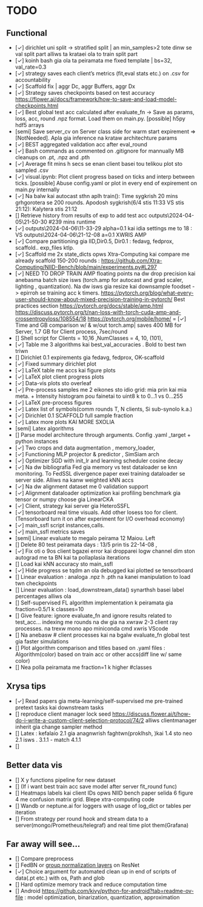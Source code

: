 # TODO

## Functional
- [✓] dirichlet uni split -> stratified split | an min_samples>2 tote dinw se val split part alliws ta krataei ola to train split part
- [✓] koinh bash gia ola ta peiramata me fixed template | bs=32, val_rate=0.3
- [✓] strategy saves each client’s metrics (fit,eval stats etc.) on .csv for accountability
- [✓] Scaffold fix | aggr Dc, aggr Buffers, aggr Dx
- [✓] Strategy saves checkpoints based on test accuracy 
https://flower.ai/docs/framework/how-to-save-and-load-model-checkpoints.html
- [✓] Best global test acc calculated after evaluate_fn -> Save as params, loss, acc, round .npz format. Load them on main.py. [possible] h5py hdf5 arrays
- [semi] Save server_cv on Server class side for warm start expirement => [NotNeeded]. Apla gia inference na krataw architechture params 
- [✓] BEST aggregated validation acc after eval_round
- [✓] Bash commands as commented on .gitignore for mannually MB cleanups on .pt, .npz and .pth
- [✓] Average fit mins h secs se enan client basei tou telikou plot sto sampled .csv
- [✓] visual.ipynb: Plot client progress based on ticks and interp between ticks. [possible] Abuse config.yaml or plot in every end of expirement on main.py internally
- [✓] Na balw kai autocast sthn aplh train(): Time sygkrish 20 mins grhgorotera se 200 rounds. Apodosh sygkrish(6/4 stis 11:33 VS stis 21:12): Kalytera stis 21:12
- [] Retrieve history from results of exp to add test acc outputs\2024-04-05\21-50-30 #239 mins runtime 
- [✓] outputs\2024-04-06\11-33-29 alpha=0.1 kai idia settings me to 18    : VS outputs\2024-04-06\21-12-08 a=0.1 XWRIS AMP
- [✓] Compare partitioning gia IID,Dir0.5, Dir0.1 : fedavg, fedprox, scaffold.. exp_files ktlp.
- [✓] Scaffold me 2x state_dicts opws Xtra-Computing kai compare me already scaffold 150-200 rounds : https://github.com/Xtra-Computing/NIID-Bench/blob/main/experiments.py#L297
- [✓] NEED TO DROP TRAIN AMP floating points na dw drop precision kai anebasma batch size isws (torch.amp for autocast and grad scaler, lighting , quantization). Na dw isws 
gia resize kai downsample foodset -> epirroh se training acc k timers. 
https://pytorch.org/blog/what-every-user-should-know-about-mixed-precision-training-in-pytorch/ Best practices section
https://pytorch.org/docs/stable/amp.html
https://discuss.pytorch.org/t/nan-loss-with-torch-cuda-amp-and-crossentropyloss/108554/18
https://pytorch.org/mobile/home/
= [✓] Time and GB comparison w/ & w/out torch.amp| saves 400 MB for Server, 1.7 GB for Client process, 7sec/round 
- [] Shell script for Clients = 10,16 ,NumClasses = 4, 10, (101),
- [✓] Table me 3 algorithms kai best_val_accuracies . Bold to best twn triwn
- [] Dirichlet 0.1 expirements gia fedavg, fedprox, OK-scaffold
- [✓] Fixed summary dirichlet plot
- [✓] LaTeX table me accs kai figure plots
- [✓] LaTeX plot client progress plots
- [✓] Data-vis plots sto overleaf
- [✓] Pre-process samples me 2 eikones sto idio grid: mia prin kai mia meta. + Intensity histogram pou fainetai to uint8 k to 0...1 vs 0...255
- [✓] LaTeX pre-process figures
- [✓] Latex list of symbols(comm rounds T, N clients, Si sub-synolo k.a.)
- [✓] Dirichlet 0.1 SCAFFOLD full sample fraction
- [✓] Latex more plots KAI MORE SXOLIA 
- [semi] Latex algorithms  
- [] Parse model architecture through arguments. Config .yaml _target + python instances
- [✓] Two crops and data augmentation , memory_loader, 
- [✓] Functioning MLP projector & predictor , SimSiam arch
- [✓] Optimizer SGD with init_lr and learning scheduler cosine decay
- [✓] Na dw bibliografia Fed gia memory vs test dataloader se knn monitoring. To FedSSL divergence paper exei training dataloader se server side. Alliws na kanw weighted kNN accs
- [✓] Na dw alignment dataset me 0 validation support
- [✓] Alignment dataloader optimization kai profiling benchmark gia tensor or numpy choose gia LinearCKA
- [✓] Client, strategy kai server gia HeteroSSFL
- [✓] tensorboard real time visuals. Add other losess too for client. (Tensorboard turn it on after experiment for I/O overhead economy) 
- [✓] main_ssfl script instances,calls.
- [✓] main_ssfl metrics saves
- [semi] Linear evaluate to megalo peirama 12 Maiou. Left 
- [] Delete 80 test peiramata days : 13/5 prin tis 22-14-08 , 
- [✓] Fix oti o 9os client bgazei error kai dropparei logw channel dim ston autograd me ta BN kai ta pollaplasia iterations 
- [] Load kai kNN accuracy sto main_ssfl
- [✓] Hide progress se tqdm an ola debugged kai plotted se tensorboard
- [] Linear evaluation : analoga .npz h .pth na kanei manipulation to load twn checkpoints
- [] Linear evaluation : load_downstream_data() synarthsh basei label percentages alliws ola 
- [] Self-supervised FL algorithm implementation k peiramata gia fraction=0.5/1 k classes=10
- [] Give feature: ignore evaluate_fn and ignore results related to test_acc... indexing me rounds na dw gia na xwraw 2-3 client ray processes. na trexw mono apo miniconda cmd xwris VScode
- [] Na anebasw # client processes kai na bgalw evaluate_fn global test gia faster simulations
- [] Plot algorithm comparison and titles based on .yaml files : Algorithm(color) based on train acc or other accs(diff line w/ same color)
- [] Nea polla peiramata me fraction=1 k higher #classes

## Xrysa tips
- [✓] Read papers gia meta-learning/self-supervised me pre-trained pretext tasks kai downstream tasks
- [] reproduce client manager lock seed https://discuss.flower.ai/t/how-do-i-write-a-custom-client-selection-protocol/74/2 alliws 
clientmanager inherit gia change sampler method
- [] Latex : kefalaio 2.1 gia anagnwrish faghtwn(proklhsh, )kai 1.4 sto neo 2.1 isws . 3.1.1 - match 4.1.1 
- [] 



## Better data vis
- [] X y functions pipeline for new dataset
- [] (If i want best train acc save model after server fit_round func)
- [] Heatmaps labels kai client IDs opws NIID bench paper selida 6 figure 4 me confusion matrix grid. Blepe xtra-computing code
- [] Wandb or neptune.ai for loggers with usage of log_dict or tables per iteration
- [] From strategy per round hook and stream data to a server(mongo/Prometheus/telegraf) and real time plot them(Grafana)


## Far away will see...
- [] Compare preprocess
- [] FedBN or [group normalization layers](https://github.com/stevelaskaridis/Federated-Learning-for-Inference-at-Anytime-and-Anywhere/blob/master/models/resnet_v2.py) on ResNet
- [✓] Choice argument for automated clean up in end of scripts of data(.pt etc.) with os, Path and glob
- [] Hard optimize memory track and reduce computation time
- [] Android https://github.com/kivy/python-for-android?tab=readme-ov-file : model optimization, binarization, quantization, approximation

